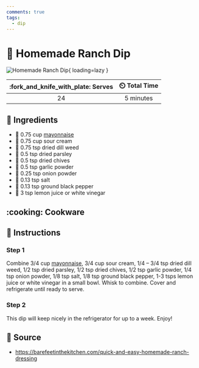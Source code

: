```yaml
---
comments: true
tags:
  - dip
---
```

# :rice: Homemade Ranch Dip

![Homemade Ranch Dip](../assets/images/homemade-ranch-dip.jpg){ loading=lazy }

| :fork_and_knife_with_plate: Serves | :timer_clock: Total Time |
|:----------------------------------:|:-----------------------: |
| 24 | 5 minutes |

## :salt: Ingredients

- :egg: 0.75 cup [mayonnaise][1]
- :rice: 0.75 cup sour cream
- :seedling: 0.75 tsp dried dill weed
- :herb: 0.5 tsp dried parsley
- :herb: 0.5 tsp dried chives
- :garlic: 0.5 tsp garlic powder
- :onion: 0.25 tsp onion powder
- :salt: 0.13 tsp salt
- :salt: 0.13 tsp ground black pepper
- :lemon: 3 tsp lemon juice or white vinegar

## :cooking: Cookware

## :pencil: Instructions

### Step 1

Combine 3/4 cup [mayonnaise][1], 3/4 cup sour cream, 1/4 – 3/4 tsp dried dill weed, 1/2 tsp dried parsley, 1/2 tsp
dried chives, 1/2 tsp garlic powder, 1/4 tsp onion powder, 1/8 tsp salt, 1/8 tsp ground black pepper, 1-3 tsps lemon
juice or white vinegar in a small bowl. Whisk to combine. Cover and refrigerate until ready to serve.

### Step 2

This dip will keep nicely in the refrigerator for up to a week. Enjoy!

## :link: Source

- <https://barefeetinthekitchen.com/quick-and-easy-homemade-ranch-dressing>

[1]: <./mayonnaise.md>
